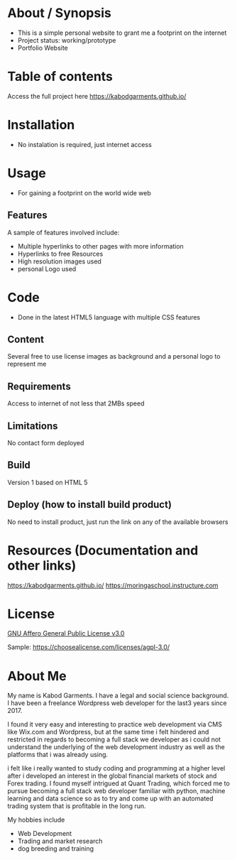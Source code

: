# About / Synopsis

* This is a simple personal website to grant me a footprint on the internet
* Project status: working/prototype
* Portfolio Website

# Table of contents

Access the full project here https://kabodgarments.github.io/

# Installation

* No instalation is required, just internet access

# Usage
* For gaining a footprint on the world wide web
## Features
A sample of features involved include:
* Multiple hyperlinks to other pages with more information
* Hyperlinks to free Resources
* High resolution images used
* personal Logo used

# Code
* Done in the latest HTML5 language with multiple CSS features

## Content
Several free to use license images as background and a personal logo to represent me

## Requirements

Access to internet of not less that 2MBs speed
## Limitations

No contact form deployed

## Build
Version 1 based on HTML 5

## Deploy (how to install build product)

No need to install product, just run the link on any of the available browsers
# Resources (Documentation and other links)
https://kabodgarments.github.io/
https://moringaschool.instructure.com

# License

[GNU Affero General Public License v3.0](https://choosealicense.com/licenses/agpl-3.0/)

Sample: https://choosealicense.com/licenses/agpl-3.0/

# About Me
My name is Kabod Garments. I have a legal and social science background. I have been a freelance Wordpress web developer for the last3 years since 2017.

I found it very easy and interesting to practice web development via CMS like Wix.com and Wordpress, but at the same time i felt hindered and restricted in regards to becoming a full stack we developer as i could not understand the underlying of the web development industry as well as the platforms that i was already using.

i felt like i really wanted to study coding and programming at a higher level after i developed an interest in the global financial markets of stock and Forex trading. I found myself intrigued at Quant Trading, which forced me to pursue becoming a full stack web developer familiar with python, machine learning and data science so as to try and come up with an automated trading system that is profitable in the long run.

My hobbies include
* Web Development
* Trading and market research
* dog breeding and training
